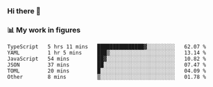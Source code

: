 ### Hi there 👋

### 📊 My work in figures

<!--START_SECTION:waka-->

```text
TypeScript   5 hrs 11 mins   ███████████████▓░░░░░░░░░   62.07 %
YAML         1 hr 5 mins     ███▒░░░░░░░░░░░░░░░░░░░░░   13.14 %
JavaScript   54 mins         ██▓░░░░░░░░░░░░░░░░░░░░░░   10.82 %
JSON         37 mins         ██░░░░░░░░░░░░░░░░░░░░░░░   07.47 %
TOML         20 mins         █░░░░░░░░░░░░░░░░░░░░░░░░   04.09 %
Other        8 mins          ▒░░░░░░░░░░░░░░░░░░░░░░░░   01.78 %
```

<!--END_SECTION:waka-->
